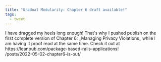 ```yaml
---
title: "Gradual Modularity: Chapter 6 draft available!"
tags:
  - tweet
---
```


<div class="h-entry">
  <p class="e-content">
    I have dragged my heels long enough! That's why I pushed publish on the first complete version of Chapter 6: _Managing Privacy Violations_ while I am having it proof read at the same time. Check it out at https://leanpub.com/package-based-rails-applications!
    <br>
    /posts/2022-05-02-chapter6-is-out/
  </p>
  <a href="https://brid.gy/publish/twitter"></a>
</div>
